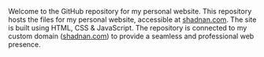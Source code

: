 Welcome to the GitHub repository for my personal website. This repository hosts the files for my personal website, accessible at <a href="https://shadnan.com/" target="_blank">shadnan.com</a>. The site is built using HTML, CSS &amp; JavaScript. The repository is connected to my custom domain (<a href="https://shadnan.com/" target="_blank">shadnan.com</a>) to provide a seamless and professional web presence.
